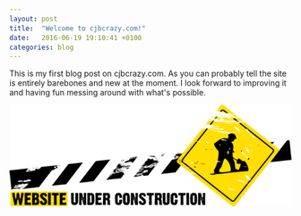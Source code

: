 ```yaml
---
layout: post
title:  "Welcome to cjbcrazy.com!"
date:   2016-06-19 19:10:41 +0100
categories: blog
---
```


This is my first blog post on cjbcrazy.com. As you can probably tell the site is entirely barebones and new at the moment. I look forward to improving it and having fun messing around with what's possible.


![Construction Picture](/assets/images/website_under_construction.png)